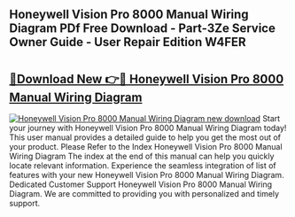 ## Honeywell Vision Pro 8000 Manual Wiring Diagram PDf Free Download - Part-3Ze Service Owner Guide - User Repair Edition W4FER

# <h2><a href="http://bc24261.oget.top/?id=Honeywell+Vision+Pro+8000+Manual+Wiring+Diagram">🔗Download New 👉🔴 Honeywell Vision Pro 8000 Manual Wiring Diagram</a></h2>

[![Honeywell Vision Pro 8000 Manual Wiring Diagram new download](https://i.imgur.com/5g1atiW.png)](http://bc24261.oget.top/?id=Honeywell+Vision+Pro+8000+Manual+Wiring+Diagram)
Start your journey with Honeywell Vision Pro 8000 Manual Wiring Diagram today! This user manual provides a detailed guide to help you get the most out of your product. Please Refer to the Index Honeywell Vision Pro 8000 Manual Wiring Diagram The index at the end of this manual can help you quickly locate relevant information. Experience the seamless integration of list of features with your new Honeywell Vision Pro 8000 Manual Wiring Diagram. Dedicated Customer Support Honeywell Vision Pro 8000 Manual Wiring Diagram. We are committed to providing you with personalized and timely support.
